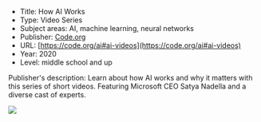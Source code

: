 * Title: How AI Works
* Type: Video Series
* Subject areas: AI, machine learning, neural networks
* Publisher: [Code.org](https://code.org)
* URL: [https://code.org/ai#ai-videos](https://code.org/ai#ai-videos)
* Year: 2020
* Level: middle school and up

Publisher's description: Learn about how AI works and why it matters with this series of short videos. Featuring Microsoft CEO Satya Nadella and a diverse cast of experts.

![](https://github.com/touretzkyds/ai4k12/raw/master/images/how-ai-works-code-dot-org.png)
